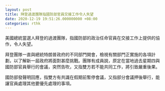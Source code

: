```yaml
---
layout: post
title: 拜登過渡團隊指國防部官員交接工作令人失望
date: 2020-12-19 19:51:26.000000000 +08:00
categories: rthk
---
```


美國總統當選人拜登的過渡團隊，指國防部的政治任命官員在交接工作上提供的協作，令人失望。

拜登團隊一直與總統特朗普政府的不同部門開會，檢視有關部門正實施的各項計劃，以了解新一屆政府將面對甚麼挑戰。團隊有成員說，原定在當地過去星期四與國防部官員舉行的會議，突然告吹，又指雙方若不能共同工作，將引致嚴重後果。

國防部發聲明回應，指雙方有共識在假期前暫停會議，又指部分會議押後舉行，能讓官員處理其他要優先處理的事項。
